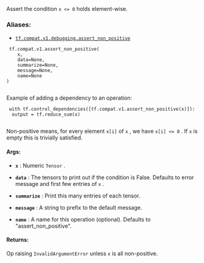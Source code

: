 Assert the condition  `x <= 0`  holds element-wise.



### Aliases:

- [ `tf.compat.v1.debugging.assert_non_positive` ](/api_docs/python/tf/compat/v1/assert_non_positive)



```
 tf.compat.v1.assert_non_positive(
    x,
    data=None,
    summarize=None,
    message=None,
    name=None
)
 
```

Example of adding a dependency to an operation:



```
 with tf.control_dependencies([tf.compat.v1.assert_non_positive(x)]):
  output = tf.reduce_sum(x)
 
```

Non-positive means, for every element  `x[i]`  of  `x` , we have  `x[i] <= 0` .
If  `x`  is empty this is trivially satisfied.



#### Args:

- **`x`** :  Numeric  `Tensor` .

- **`data`** :  The tensors to print out if the condition is False.  Defaults to
error message and first few entries of  `x` .

- **`summarize`** : Print this many entries of each tensor.

- **`message`** : A string to prefix to the default message.

- **`name`** : A name for this operation (optional).
Defaults to "assert_non_positive".



#### Returns:
Op raising  `InvalidArgumentError`  unless  `x`  is all non-positive.

